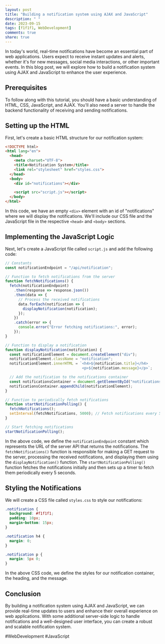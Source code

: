 ```yaml
---
layout: post
title: "Building a notification system using AJAX and JavaScript"
description: " "
date: 2023-09-15
tags: [f1f1f1, WebDevelopment]
comments: true
share: true
---
```


In today's world, real-time notifications have become an essential part of web applications. Users expect to receive instant updates and alerts, whether it's for new messages, social media interactions, or other important events. In this blog post, we will explore how to build a notification system using AJAX and JavaScript to enhance the user experience. 

## Prerequisites

To follow along with this tutorial, you should have a basic understanding of HTML, CSS, JavaScript, and AJAX. You'll also need a server to handle the backend functionality of receiving and sending notifications.

## Setting up the HTML

First, let's create a basic HTML structure for our notification system:

```html
<!DOCTYPE html>
<html lang="en">
  <head>
    <meta charset="UTF-8">
    <title>Notification System</title>
    <link rel="stylesheet" href="styles.css">
  </head>
  <body>
    <div id="notifications"></div>

    <script src="script.js"></script>
  </body>
</html>
```

In this code, we have an empty `<div>` element with an id of "notifications" where we will display the notifications. We'll include our CSS file and the JavaScript file in the respective `<head>` and `<body>` sections.

## Implementing the JavaScript Logic

Next, let's create a JavaScript file called `script.js` and add the following code:

```javascript
// Constants
const notificationEndpoint = "/api/notification";

// Function to fetch notifications from the server
function fetchNotifications() {
  fetch(notificationEndpoint)
    .then(response => response.json())
    .then(data => {
      // Process the received notifications
      data.forEach(notification => {
        displayNotification(notification);
      });
    })
    .catch(error => {
      console.error("Error fetching notifications:", error);
    });
}

// Function to display a notification
function displayNotification(notification) {
  const notificationElement = document.createElement("div");
  notificationElement.className = "notification";
  notificationElement.innerHTML = `<h4>${notification.title}</h4>
                                   <p>${notification.message}</p>`;

  // Add the notification to the notifications container
  const notificationsContainer = document.getElementById("notifications");
  notificationsContainer.appendChild(notificationElement);
}

// Function to periodically fetch notifications
function startNotificationPolling() {
  fetchNotifications();
  setInterval(fetchNotifications, 5000); // Fetch notifications every 5 seconds
}

// Start fetching notifications
startNotificationPolling();
```

In the above code, we define the `notificationEndpoint` constant which represents the URL of the server API that returns the notifications. The `fetchNotifications()` function is responsible for making a GET request to the server, processing the received notifications, and displaying them using the `displayNotification()` function. The `startNotificationPolling()` function fetches the notifications initially and then sets up a timer to fetch them periodically every 5 seconds.

## Styling the Notifications

We will create a CSS file called `styles.css` to style our notifications:

```css
.notification {
  background: #f1f1f1;
  padding: 10px;
  margin-bottom: 15px;
}

.notification h4 {
  margin: 0;
}

.notification p {
  margin: 5px 0;
}
```

In the above CSS code, we define the styles for our notification container, the heading, and the message.

## Conclusion

By building a notification system using AJAX and JavaScript, we can provide real-time updates to users and enhance their overall experience on web applications. With some additional server-side logic to handle notifications and a well-designed user interface, you can create a robust and scalable notification system.

#WebDevelopment #JavaScript